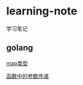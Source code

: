 # learning-note
学习笔记

## golang

[map类型](https://github.com/sweetpear0108/learning-note/tree/master/golang/map.md)

[函数中的参数传递](https://github.com/sweetpear0108/learning-note/tree/master/golang/function_paramter_passing.md)
